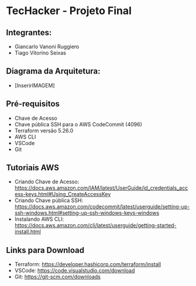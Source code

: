 # TecHacker - Projeto Final

## Integrantes:
 - Giancarlo Vanoni Ruggiero
 - Tiago Vitorino Seixas

## Diagrama da Arquitetura: 
 - [InserirIMAGEM]

## Pré-requisitos
 - Chave de Acesso 
 - Chave pública SSH para o AWS CodeCommit (4096)
 - Terraform versão 5.26.0
 - AWS CLI
 - VSCode
 - Git

## Tutoriais AWS
 - Criando Chave de Acesso: https://docs.aws.amazon.com/IAM/latest/UserGuide/id_credentials_access-keys.html#Using_CreateAccessKey
 - Criando Chave pública SSH:  https://docs.aws.amazon.com/codecommit/latest/userguide/setting-up-ssh-windows.html#setting-up-ssh-windows-keys-windows
 - Instalando AWS CLI: https://docs.aws.amazon.com/cli/latest/userguide/getting-started-install.html

## Links para Download
 - Terraform: https://developer.hashicorp.com/terraform/install
 - VSCode: https://code.visualstudio.com/download
 - Git: https://git-scm.com/downloads